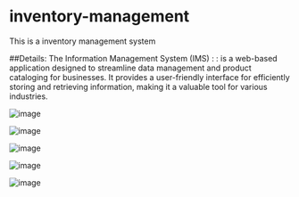 # inventory-management

This is a inventory management system

##Details: 
  The Information Management System (IMS) : :  is a web-based application designed to streamline data management and product cataloging for businesses. It provides a user-friendly interface for efficiently storing and retrieving information, making it a valuable tool for various industries.

![image](https://github.com/Void-Monarch/IMS/assets/102967317/d4659f1f-fca1-41ff-9f43-e83ab91ff42b)

![image](https://github.com/Void-Monarch/IMS/assets/102967317/2b27d349-1d8d-4b68-807a-69cc4b13efa7)

![image](https://github.com/Void-Monarch/IMS/assets/102967317/3284ff51-66cb-4528-b5e1-a23c6a84618e)

![image](https://github.com/Void-Monarch/IMS/assets/102967317/47221f96-4866-4a00-a5a9-34a15254b1e2)

![image](https://github.com/Void-Monarch/IMS/assets/102967317/1d6662b8-69d8-4f66-8a37-a72078420ab9)
